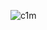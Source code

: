 ![c1m](https://github.com/mariah16265/Blog-Card-Component/assets/118097369/01631b28-755b-418b-8c3f-e42230e3b844)
